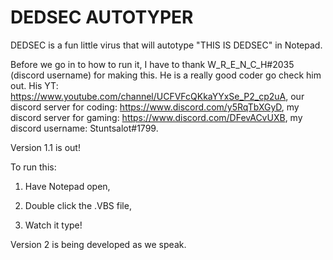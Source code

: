 # DEDSEC AUTOTYPER

DEDSEC is a fun little virus that will autotype "THIS IS DEDSEC" in Notepad.

Before we go in to how to run it, I have to thank W_R_E_N_C_H#2035 (discord username) for making this. He is a really good coder go check him out. His YT: https://www.youtube.com/channel/UCFVFcQKkaYYxSe_P2_cp2uA, our discord server for coding: https://www.discord.com/y5RqTbXGyD, my discord server for gaming: https://www.discord.com/DFevACvUXB, my discord username: Stuntsalot#1799.

Version 1.1 is out!

To run this: 

1. Have Notepad open,

2. Double click the .VBS file,

3. Watch it type!

Version 2 is being developed as we speak.
